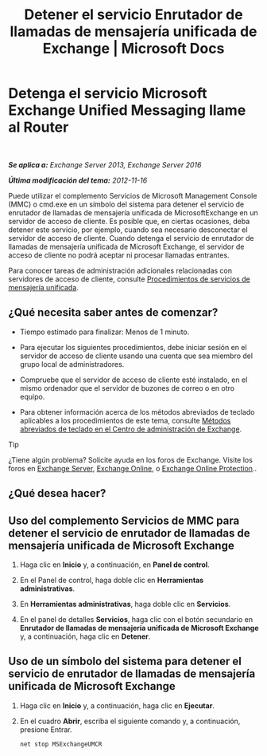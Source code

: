 ﻿---
title: 'Detener el servicio Enrutador de llamadas de mensajería unificada de Exchange | Microsoft Docs'
TOCTitle: Detenga el servicio Microsoft Exchange Unified Messaging llame al Router
ms:assetid: 79935528-1a8c-4f22-826c-8f9a60f4f6f4
ms:mtpsurl: https://technet.microsoft.com/es-es/library/JJ673535(v=EXCHG.150)
ms:contentKeyID: 50556823
ms.date: 05/22/2018
mtps_version: v=EXCHG.150
ms.translationtype: MT
---

# Detenga el servicio Microsoft Exchange Unified Messaging llame al Router

 

_**Se aplica a:** Exchange Server 2013, Exchange Server 2016_

_**Última modificación del tema:** 2012-11-16_

Puede utilizar el complemento Servicios de Microsoft Management Console (MMC) o cmd.exe en un símbolo del sistema para detener el servicio de enrutador de llamadas de mensajería unificada de MicrosoftExchange en un servidor de acceso de cliente. Es posible que, en ciertas ocasiones, deba detener este servicio, por ejemplo, cuando sea necesario desconectar el servidor de acceso de cliente. Cuando detenga el servicio de enrutador de llamadas de mensajería unificada de Microsoft Exchange, el servidor de acceso de cliente no podrá aceptar ni procesar llamadas entrantes.

Para conocer tareas de administración adicionales relacionadas con servidores de acceso de cliente, consulte [Procedimientos de servicios de mensajería unificada](um-services-procedures-exchange-2013-help.md).

## ¿Qué necesita saber antes de comenzar?

  - Tiempo estimado para finalizar: Menos de 1 minuto.

  - Para ejecutar los siguientes procedimientos, debe iniciar sesión en el servidor de acceso de cliente usando una cuenta que sea miembro del grupo local de administradores.

  - Compruebe que el servidor de acceso de cliente esté instalado, en el mismo ordenador que el servidor de buzones de correo o en otro equipo.

  - Para obtener información acerca de los métodos abreviados de teclado aplicables a los procedimientos de este tema, consulte [Métodos abreviados de teclado en el Centro de administración de Exchange](keyboard-shortcuts-in-the-exchange-admin-center-exchange-online-protection-help.md).


> [!TIP]
> ¿Tiene algún problema? Solicite ayuda en los foros de Exchange. Visite los foros en <A href="https://go.microsoft.com/fwlink/p/?linkid=60612">Exchange Server</A>, <A href="https://go.microsoft.com/fwlink/p/?linkid=267542">Exchange Online</A>, o <A href="https://go.microsoft.com/fwlink/p/?linkid=285351">Exchange Online Protection</A>..



## ¿Qué desea hacer?

## Uso del complemento Servicios de MMC para detener el servicio de enrutador de llamadas de mensajería unificada de Microsoft Exchange

1.  Haga clic en **Inicio** y, a continuación, en **Panel de control**.

2.  En el Panel de control, haga doble clic en **Herramientas administrativas**.

3.  En **Herramientas administrativas**, haga doble clic en **Servicios**.

4.  En el panel de detalles **Servicios**, haga clic con el botón secundario en **Enrutador de llamadas de mensajería unificada de Microsoft Exchange** y, a continuación, haga clic en **Detener**.

## Uso de un símbolo del sistema para detener el servicio de enrutador de llamadas de mensajería unificada de Microsoft Exchange

1.  Haga clic en **Inicio** y, a continuación, haga clic en **Ejecutar**.

2.  En el cuadro **Abrir**, escriba el siguiente comando y, a continuación, presione Entrar.
    
        net stop MSExchangeUMCR

